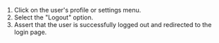 1. Click on the user's profile or settings menu.
2. Select the "Logout" option.
3. Assert that the user is successfully logged out and redirected to the login page.